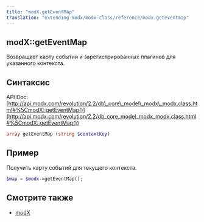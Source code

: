 ```yaml
---
title: "modX.getEventMap"
translation: "extending-modx/modx-class/reference/modx.geteventmap"
---
```


## modX::getEventMap

Возвращает карту событий и зарегистрированных плагинов для указанного контекста.

## Синтаксис

API Doc: [http://api.modx.com/revolution/2.2/db\_core\_model\_modx\_modx.class.html#%5CmodX::getEventMap()](http://api.modx.com/revolution/2.2/db_core_model_modx_modx.class.html#%5CmodX::getEventMap())

``` php
array getEventMap (string $contextKey)
```

## Пример

Получить карту событий для текущего контекста.

``` php
$map = $modx->getEventMap();
```

## Смотрите также

- [modX](extending-modx/core-model/modx "modX")

